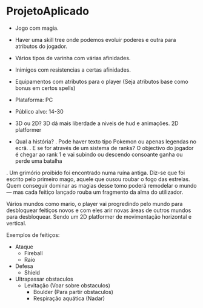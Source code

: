 # ProjetoAplicado

- Jogo com magia.
- Haver uma skill tree onde podemos evoluir poderes e outra para atributos do jogador.
- Vários tipos de varinha com várias afinidades.
- Inimigos com resistencias a certas afinidades.
- Equipamentos com atributos para o player (Seja atributos base como bonus em certos spells)

- Plataforma: PC
- Público alvo: 14-30	

- 3D ou 2D? 3D dá mais liberdade a niveis de hud e animações. 2D platformer


- Qual a história?
	. Pode haver texto tipo Pokemon ou apenas legendas no ecrã.
	. E se for através de um sistema de ranks? O objectivo do jogador é chegar ao rank 1 e vai subindo ou descendo consoante ganha ou perde uma batalha

. Um grimório proibido foi encontrado numa ruína antiga. Diz-se que foi escrito pelo primeiro mago, aquele que ousou roubar o fogo das estrelas. Quem conseguir dominar as magias desse tomo poderá remodelar o mundo — mas cada feitiço lançado rouba um fragmento da alma do utilizador.

Vários mundos como mario, o player vai progredindo pelo mundo para desbloquear feitiços novos e com eles arir novas áreas de outros mundos para desbloquear. 
Sendo um 2D platformer de movimentação horizontal e vertical.

Exemplos de feitiços:
- Ataque
  - Fireball
  - Raio
- Defesa
  - Shield
- Ultrapassar obstaculos
  - Levitação (Voar sobre obstaculos)
	- Boulder (Para partir obstaculos)
	- Respiração aquática (Nadar)
